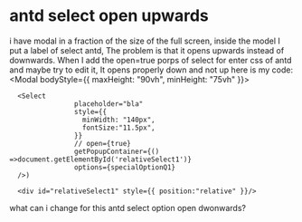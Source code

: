 
# antd select open upwards

i have modal in a fraction of the size of the full screen, inside the model I put a label of select antd, The problem is that it opens upwards instead of downwards.
When I add the open=true porps of select for enter css of antd and maybe try to edit it, It opens properly down and not up
here is my code:
 <Modal
bodyStyle={{ maxHeight: "90vh", minHeight: "75vh" }}>

      <Select
                    placeholder="bla"
                    style={{
                      minWidth: "140px",
                      fontSize:"11.5px",
                    }}
                    // open={true}
                    getPopupContainer={() =>document.getElementById('relativeSelect1')}
                    options={specialOptionQ1}
      />)

      <div id="relativeSelect1" style={{ position:"relative" }}/>
</Modal>

what can i change for this antd select option open dwonwards?

        
